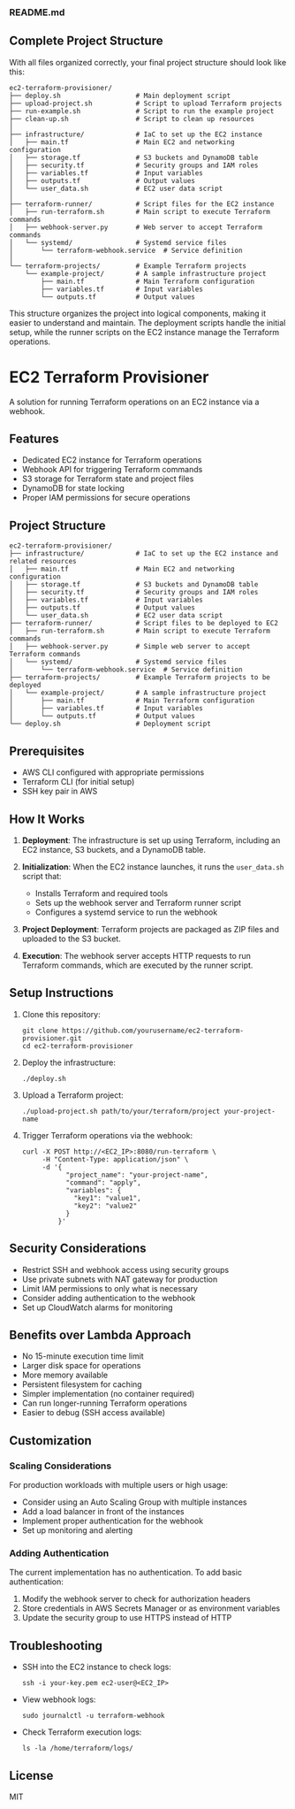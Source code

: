 ### README.md


## Complete Project Structure

With all files organized correctly, your final project structure should look like this:

```
ec2-terraform-provisioner/
├── deploy.sh                   # Main deployment script
├── upload-project.sh           # Script to upload Terraform projects
├── run-example.sh              # Script to run the example project
├── clean-up.sh                 # Script to clean up resources
│
├── infrastructure/             # IaC to set up the EC2 instance
│   ├── main.tf                 # Main EC2 and networking configuration
│   ├── storage.tf              # S3 buckets and DynamoDB table
│   ├── security.tf             # Security groups and IAM roles
│   ├── variables.tf            # Input variables
│   ├── outputs.tf              # Output values
│   └── user_data.sh            # EC2 user data script
│
├── terraform-runner/           # Script files for the EC2 instance
│   ├── run-terraform.sh        # Main script to execute Terraform commands
│   ├── webhook-server.py       # Web server to accept Terraform commands
│   └── systemd/                # Systemd service files
│       └── terraform-webhook.service  # Service definition
│
└── terraform-projects/         # Example Terraform projects
    └── example-project/        # A sample infrastructure project
        ├── main.tf             # Main Terraform configuration
        ├── variables.tf        # Input variables
        └── outputs.tf          # Output values
```

This structure organizes the project into logical components, making it easier to understand and maintain. The deployment scripts handle the initial setup, while the runner scripts on the EC2 instance manage the Terraform operations.

# EC2 Terraform Provisioner

A solution for running Terraform operations on an EC2 instance via a webhook.

## Features

- Dedicated EC2 instance for Terraform operations
- Webhook API for triggering Terraform commands
- S3 storage for Terraform state and project files
- DynamoDB for state locking
- Proper IAM permissions for secure operations

## Project Structure

```
ec2-terraform-provisioner/
├── infrastructure/             # IaC to set up the EC2 instance and related resources
│   ├── main.tf                 # Main EC2 and networking configuration
│   ├── storage.tf              # S3 buckets and DynamoDB table
│   ├── security.tf             # Security groups and IAM roles
│   ├── variables.tf            # Input variables
│   ├── outputs.tf              # Output values
│   └── user_data.sh            # EC2 user data script
├── terraform-runner/           # Script files to be deployed to EC2
│   ├── run-terraform.sh        # Main script to execute Terraform commands
│   ├── webhook-server.py       # Simple web server to accept Terraform commands
│   └── systemd/                # Systemd service files
│       └── terraform-webhook.service  # Service definition
├── terraform-projects/         # Example Terraform projects to be deployed
│   └── example-project/        # A sample infrastructure project
│       ├── main.tf             # Main Terraform configuration
│       ├── variables.tf        # Input variables
│       └── outputs.tf          # Output values
└── deploy.sh                   # Deployment script
```

## Prerequisites

- AWS CLI configured with appropriate permissions
- Terraform CLI (for initial setup)
- SSH key pair in AWS

## How It Works

1. **Deployment**: The infrastructure is set up using Terraform, including an EC2 instance, S3 buckets, and a DynamoDB table.

2. **Initialization**: When the EC2 instance launches, it runs the `user_data.sh` script that:
   - Installs Terraform and required tools
   - Sets up the webhook server and Terraform runner script
   - Configures a systemd service to run the webhook

3. **Project Deployment**: Terraform projects are packaged as ZIP files and uploaded to the S3 bucket.

4. **Execution**: The webhook server accepts HTTP requests to run Terraform commands, which are executed by the runner script.

## Setup Instructions

1. Clone this repository:
   ```
   git clone https://github.com/yourusername/ec2-terraform-provisioner.git
   cd ec2-terraform-provisioner
   ```

2. Deploy the infrastructure:
   ```
   ./deploy.sh
   ```

3. Upload a Terraform project:
   ```
   ./upload-project.sh path/to/your/terraform/project your-project-name
   ```

4. Trigger Terraform operations via the webhook:
   ```
   curl -X POST http://<EC2_IP>:8080/run-terraform \
        -H "Content-Type: application/json" \
        -d '{
              "project_name": "your-project-name",
              "command": "apply",
              "variables": {
                "key1": "value1",
                "key2": "value2"
              }
            }'
   ```

## Security Considerations

- Restrict SSH and webhook access using security groups
- Use private subnets with NAT gateway for production
- Limit IAM permissions to only what is necessary
- Consider adding authentication to the webhook
- Set up CloudWatch alarms for monitoring

## Benefits over Lambda Approach

- No 15-minute execution time limit
- Larger disk space for operations
- More memory available
- Persistent filesystem for caching
- Simpler implementation (no container required)
- Can run longer-running Terraform operations
- Easier to debug (SSH access available)

## Customization

### Scaling Considerations

For production workloads with multiple users or high usage:
- Consider using an Auto Scaling Group with multiple instances
- Add a load balancer in front of the instances
- Implement proper authentication for the webhook
- Set up monitoring and alerting

### Adding Authentication

The current implementation has no authentication. To add basic authentication:
1. Modify the webhook server to check for authorization headers
2. Store credentials in AWS Secrets Manager or as environment variables
3. Update the security group to use HTTPS instead of HTTP

## Troubleshooting

- SSH into the EC2 instance to check logs:
  ```
  ssh -i your-key.pem ec2-user@<EC2_IP>
  ```

- View webhook logs:
  ```
  sudo journalctl -u terraform-webhook
  ```

- Check Terraform execution logs:
  ```
  ls -la /home/terraform/logs/
  ```

## License

MIT